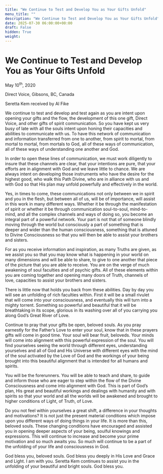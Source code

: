 ```yaml
---
title: "We Continue to Test and Develop You as Your Gifts Unfold"
menu_title: ""
description: "We Continue to Test and Develop You as Your Gifts Unfold"
date: 2025-07-30 06:00:00+00:00
draft: False
hidden: True
weight:
---
```

# We Continue to Test and Develop You as Your Gifts Unfold

May 10<sup>th</sup>, 2020

Direct Voice, Gibsons, BC, Canada

Seretta Kem received by Al Fike

We continue to test and develop and test again as you are intent upon opening your gifts and the flow, the development of this one gift, Direct Voice, and other gifts of spirit communication. So you have kept us very busy of late with all the souls intent upon honing their capacities and abilities to communicate with us. To have this network of communication and information transferred from one to another, from spirit to mortal, from mortal to mortal, from mortals to God, all of these ways of communication, all of these ways of understanding one another and God.

In order to open these lines of communication, we must work diligently to insure that these channels are clear, that your intentions are pure, that your efforts are in alignment with God and we leave little to chance. We are always intent on developing those instruments who have the desire for the highest good, who walk this Path Divine, who are in alliance with us and with God so that His plan may unfold powerfully and effectively in the world.

Yes, in times to come, these communications not only between we in spirit and you in the flesh, but between all of us, will be of importance, will assist in this work in many different ways. Whether it be through the manifestation of spirit or whether it be through communication soul-to-soul, mind-to-mind, and all the complex channels and ways of doing so, you become an integral part of a powerful network. Your part is not that of someone blindly moving through the world but consciously a part of something that is deeper and wider than the human consciousness, something that is attuned to Divine Consciousness so that you will then be able to assist your brothers and sisters.

For as you receive information and inspiration, as many Truths are given, as we assist you so that you may know what is happening in your world on many dimensions and will be able to share, to give to one another that piece of the picture that you are able to receive. You are on the verge of much awakening of soul faculties and of psychic gifts. All of these elements within you are coming together and opening many doors of Truth, channels of love, capacities to assist your brothers and sisters.

There is little now that holds you back from these abilities. Day by day you will see an unfolding of rich faculties within. First it will be a small rivulet that will come into your consciousness, and eventually this will turn into a mighty torrent. Something so powerful and beautiful that it will be breathtaking in its scope, glorious in its washing over all of you carrying you along God’s Great River of Love.

Continue to pray that your gifts be open, beloved souls. As you pray earnestly for the Father’s Love to enter your soul, know that in these prayers gifts will come in good time. Your soul will bear fruit, beloveds. Your minds will come into alignment with this powerful expression of the soul. You will find yourselves seeing the world through different eyes, understanding yourselves and all of God and His Universe with different eyes with the mind of the soul activated by the Love of God and the workings of your being brought into this beautiful alignment that is intended for all humans and spirits.

You will be the forerunners. You will be able to teach and share, to guide and inform those who are eager to step within the flow of the Divine Consciousness and come into alignment with God. This is part of God’s plan, His great and beautiful workings and dealings with humanity and with spirits so that your world and all the worlds will be awakened and brought to higher conditions of Light, of Truth, of Love.

Do you not feel within yourselves a great shift, a difference in your thoughts and motivations? It is not just the present material conditions which impose upon you different ways of doing things in your life. It is more than this, beloved souls. These changing conditions have encouraged and assisted you in opening deeper aspects of your being, soulful knowings and expressions. This will continue to increase and become your prime motivation and so much awaits you. So much will continue to be a part of the unfolding of your life and consciousness in God.

God bless you, beloved souls. God bless you deeply in His Love and Grace and Light. I am with you. Seretta Kem continues to assist you in the unfolding of your beautiful and bright souls. God bless you. 
